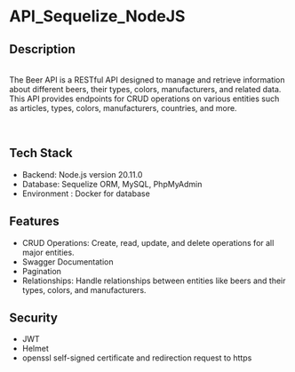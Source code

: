 # API_Sequelize_NodeJS


## Description
<br>
The Beer API is a RESTful API designed to manage and retrieve information about different beers, their types, colors, manufacturers, and related data. This API provides endpoints for CRUD operations on various entities such as articles, types, colors, manufacturers, countries, and more.
<p>&nbsp;</p>

## Tech Stack

- Backend: Node.js version 20.11.0
- Database: Sequelize ORM, MySQL, PhpMyAdmin
- Environment : Docker for database 

## Features

- CRUD Operations: Create, read, update, and delete operations for all major entities.
- Swagger Documentation
- Pagination
- Relationships: Handle relationships between entities like beers and their types, colors, and manufacturers.

## Security

- JWT
- Helmet
- openssl self-signed certificate and redirection request to https



